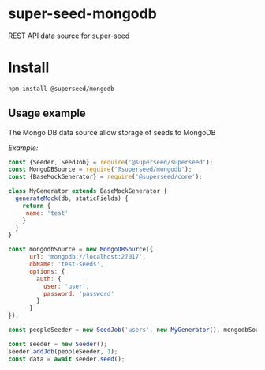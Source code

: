 # super-seed-mongodb
REST API data source for super-seed

# Install
```bash
npm install @superseed/mongodb
```

## Usage example

The Mongo DB data source allow storage of seeds to MongoDB

*Example:*

```js
const {Seeder, SeedJob} = require('@superseed/superseed');
const MongoDBSource = require('@superseed/mongodb');
const {BaseMockGenerator} = require('@superseed/core');

class MyGenerator extends BaseMockGenerator {
  generateMock(db, staticFields) {
    return {
     name: 'test'
    }
  }
}

const mongodbSource = new MongoDBSource({
      url: 'mongodb://localhost:27017',
      dbName: 'test-seeds',
      options: {
        auth: {
          user: 'user',
          password: 'password'
        }
      }
});

const peopleSeeder = new SeedJob('users', new MyGenerator(), mongodbSource.collection('users'));

const seeder = new Seeder();
seeder.addJob(peopleSeeder, 1);
const data = await seeder.seed();    
```

